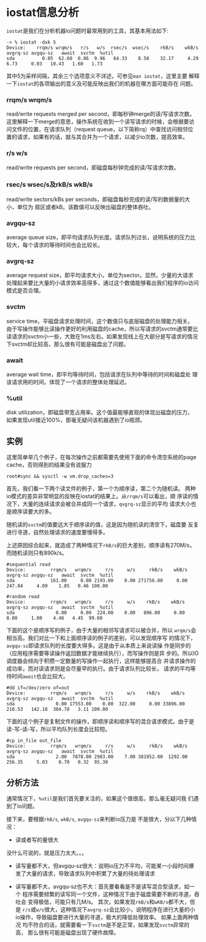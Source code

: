 # iostat信息分析

`iostat`是我们在分析机器io问题时最常用到的工具，其基本用法如下:

```shell
-> % iostat -dxk 5
Device:    rrqm/s wrqm/s   r/s   w/s  rsec/s  wsec/s    rkB/s    wkB/s avgrq-sz avgqu-sz   await  svctm  %util
sda          0.05  62.60  0.86  9.96   64.33    8.58    32.17     4.29     6.73     0.03   10.43   1.60   1.73
```

其中5为采样间隔，其余三个选项意义不详述，可参见`man iostat`，这里主要
解释一下`iostat`的各项输出的意义及可能反映出我们的机器在哪方面可能存在
问题。

### rrqm/s wrqm/s

read/write requests merged per second，即每秒钟merge的读/写请求次数。
这里解释一下merge的意思，操作系统在收到一个读写请求的时候，会根据要访
问文件的位置，在请求队列（request queue，以下简称rq）中查找访问相邻位
置的请求，如果有的话，就与其合并为一个请求，以减少io次数，提高效率。

### r/s w/s

read/write requests per second，即磁盘每秒钟完成的读/写请求次数。

### rsec/s wsec/s及rkB/s wkB/s

read/write sectors/kBs per seconds，即磁盘每秒完成的读/写的数据量的大小，单位为
扇区或者kB。该数值可以反映出磁盘的整体吞吐。

### avgqu-sz

average queue size，即平均请求队列长度。请求队列过长，说明系统的压力比
较大，每个请求的等待时间也会比较长。

### avgrq-sz

average request size，即平均请求大小，单位为sector。显然，少量的大请求
处理起来要比大量的小请求效率高得多，通过这个数值能够看出我们程序的io访问
模式是否合理。

### svctm

service time，平磁盘请求处理时间，这个数值只与底层磁盘的处理能力相关。
由于写操作能够比读操作更好的利用磁盘的cache，所以写请求的svctm通常要比
读请求的svctm小一些，大致在1ms左右。如果发现线上在大部分是写请求的情况
下svctm却比较高，那么很有可能是磁盘出了问题。

### await

average wait time，即平均等待时间，包括请求在队列中等待的时间和磁盘处
理该请求用的时间，体现了一个请求的整体处理延迟。

### %util

disk utilization，即磁盘带宽占用率。这个值最能够直观的体现出磁盘的压力，
如果发现util接近100%，那毫无疑问该机器遇到了io瓶颈。

## 实例

这里简单举几个例子，在每次操作之前都需要先使用下面的命令清空系统的page
cache，否则得到的结果没有说服力

```shell
root#sync && sysctl -w vm.drop_caches=3
```

首先，我们看一下两个读文件的例子，第一个为顺序读，第二个为随机读。
两种io模式的差异非常明显的反映在iostat的结果上。从`rrqm/s`可以看出，顺
序读的情况下，大量的连续请求会被合并成同一个请求，`qvgrq-sz`显示的平均
请求大小也是顺序读要大的多。

随机读的`svctm`的值要远大于顺序读的值，这是因为随机读的清空下，磁盘要
反复进行寻道，自然处理请求的速度要慢得多。

上述原因综合起来，就造成了两种情况下`rkB/s`的巨大差别，顺序读有270M/s，
而随机读则只有890k/s。

```shell
#sequential read
Device:         rrqm/s   wrqm/s     r/s     w/s     rkB/s    wkB/s avgrq-sz avgqu-sz   await  svctm  %util
sda             161.00     0.00 2193.00    0.00 271756.00     0.00   247.84     4.09    1.85   0.46 100.00
```


```shell
#random read
Device:         rrqm/s   wrqm/s     r/s     w/s    rkB/s    wkB/s avgrq-sz avgqu-sz   await  svctm  %util
sda               0.00     0.00  224.00    0.00   896.00     0.00     8.00     1.00    4.46   4.45  99.60
```

下面的这个是顺序写的例子，由于大量的相邻写请求可以被合并，所以
`wrqm/s`会相当高。我们对比一下和上面顺序读的例子的差别，可以发现顺序写
的情况下，`avgqu-sz`即请求队列的长度要大得多。这是由于从本质上来说读操
作是同步的（应用程序需要等读操作返回数据才能继续执行），而写操作则是异
步的。所以IO调度器会倾向于积攒一定数量的写操作一起执行，这样能够提高合
并请求操作的成功率，而对读请求则是会尽量早的执行。由于请求队列比较长，
请求的平均等待时间`await`也会比较大。

```shell
#dd if=/dev/zero of=out
Device:         rrqm/s   wrqm/s     r/s     w/s    rkB/s    wkB/s avgrq-sz avgqu-sz   await  svctm  %util
sda               0.00 17553.00    0.00  322.00     0.00 33896.00   210.53   142.18  304.78   3.11 100.00
```

下面的这个例子是复制文件的操作，即顺序读和顺序写的混合请求模式。由于是
读-写-读-写，所以平均队列长度会比较短。

```shell
#cp in_file out_file
Device:         rrqm/s   wrqm/s     r/s     w/s     rkB/s    wkB/s avgrq-sz avgqu-sz   await  svctm  %util
sda               2.00  7078.00 2983.00    7.00 381952.00  1292.00   256.35     5.03    0.70   0.32  95.30
```

## 分析方法

通常情况下，`%util`是我们首先要关注的，如果这个值很高，那么毫无疑问我
们遇到了io问题。

接下来，要根据`rkB/s`, `wkB/s`, `avgqu-sz`来判断io压力是
不是很大，分以下几种情况：

* 读或者写的量很大

没什么可说的，就是压力太大。。。

*  读写量都不大，但avgqu-sz很大：说明io压力不平均，可能某一小段时间爆
发了大量的请求，导致请求队列中积累了大量的待处理请求

* 读写量都不大，avgqu-sz也不大：首先要看看是不是读写混合型请求，如一个
程序需要频繁的读写同一个文件，这种情况下由于磁盘需要不断的寻道，吞吐会
变得极低，可能只有几M/s。
其次，如果发现`rkB/s`和`wKB/s`都不大，但是
`r/s`或`w/s`很大，这种情况下`avgrq-sz`会比较小，说明程序在进行大量的小
io操作，导致磁盘要进行大量的寻道，极大的降低处理效率。
如果上面两种情况
均不符合的话，就需要看一下`svctm`是不是正常，如果发现`svctm`异常的高，
那么很有可能是磁盘出现了硬件故障。

